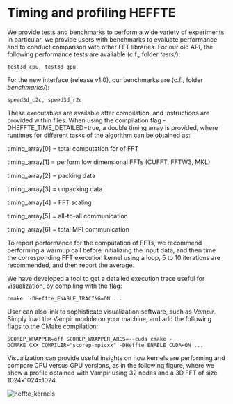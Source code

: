 Timing and profiling HEFFTE
===========================

We provide tests and benchmarks to perform a wide variety of experiments. In particular, we provide users with benchmarks to evaluate performance and to conduct comparison with other FFT libraries. For our old API, the following performance tests are available (c.f., folder *tests/*):
~~~
test3d_cpu, test3d_gpu
~~~

For the new interface (release v1.0), our benchmarks are (c.f., folder *benchmarks/*):

~~~
speed3d_c2c, speed3d_r2c
~~~

These executables are available after compilation, and instructions are provided within files. When using the compilation flag -DHEFFTE_TIME_DETAILED=true, a double timing array is provided, where runtimes for different tasks of the algorithm can be obtained as:

timing_array[0] = total computation for of FFT

timing_array[1] = perform low dimensional FFTs (CUFFT, FFTW3, MKL)

timing_array[2] = packing data

timing_array[3] = unpacking data

timing_array[4] = FFT scaling

timing_array[5] = all-to-all communication

timing_array[6] = total MPI communication

To report performance for the computation of FFTs, we recommend performing a warmup call before initializing the input data, and then time the corresponding FFT execution kernel using a loop, 5 to 10 iterations are recommended, and then report the average.

We have developed a tool to get a detailed execution trace useful for visualization, by compiling with the flag:

~~~
cmake  -DHeffte_ENABLE_TRACING=ON ...
~~~

User can also link to sophisticate visualization software, such as *Vampir*. Simply load the Vampir module on your machine, and add the following flags to the CMake compilation:

~~~
SCOREP_WRAPPER=off SCOREP_WRAPPER_ARGS=--cuda cmake -DCMAKE_CXX_COMPILER="scorep-mpicxx" -DHeffte_ENABLE_CUDA=ON ... 
~~~

Visualization can provide useful insights on how kernels are performing and compare CPU versus GPU versions, as in the following figure, where we show a profile obtained with Vampir using 32 nodes and a 3D FFT of size 1024x1024x1024.

![heffte_kernels](https://bitbucket.org/aayala32/logos/raw/be7a2ac8c7c0d70083db2f1c109afa71224f63e8/heffte_kernels.png)


[img_latex]: # (\image html "../figures/heffte_kernels.png" width=10cm)
[img_html]: # (\image latex "../figures/heffte_kernels.png" width=10cm)